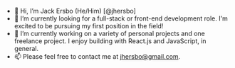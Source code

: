 - 👋 Hi, I’m Jack Ersbo (He/Him) [@jhersbo]
- 👀 I’m currently looking for a full-stack or front-end development role. I'm excited to be pursuing my first position in the field! 
- 🌱 I’m currently working on a variety of personal projects and one freelance project. I enjoy building with React.js and JavaScript, in general.
- 📫 Please feel free to contact me at jhersbo@gmail.com.

<!---
jhersbo/jhersbo is a ✨ special ✨ repository because its `README.md` (this file) appears on your GitHub profile.
You can click the Preview link to take a look at your changes.
--->

